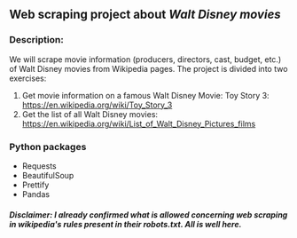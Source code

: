 ## Web scraping project about *Walt Disney movies*
### **Description:** 
We will scrape movie information (producers, directors, cast, budget, etc.) of Walt Disney movies from Wikipedia pages. The project is divided into two exercises:
1. Get movie information on a famous Walt Disney Movie: Toy Story 3: https://en.wikipedia.org/wiki/Toy_Story_3
2. Get the list of all Walt Disney movies: https://en.wikipedia.org/wiki/List_of_Walt_Disney_Pictures_films

### Python packages
- Requests
- BeautifulSoup
- Prettify
- Pandas



##### *Disclaimer:* I already confirmed what is allowed concerning web scraping in wikipedia's rules present in their robots.txt. All is well here.
